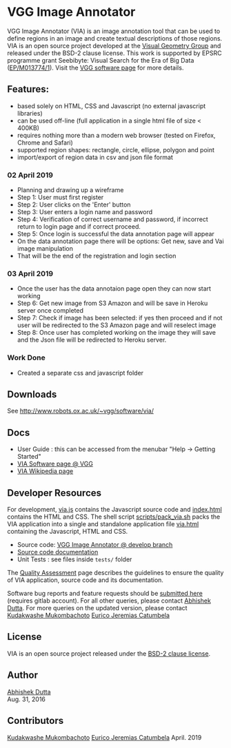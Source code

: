 # VGG Image Annotator

VGG Image Annotator (VIA) is an image annotation tool that can be used to define 
regions in an image and create textual descriptions of those regions. VIA is an 
open source project developed at the [Visual Geometry Group](http://www.robots.ox.ac.uk/~vgg/) 
and released under the BSD-2 clause license. This work is supported by EPSRC programme grant 
Seebibyte: Visual Search for the Era of Big Data ([EP/M013774/1](http://www.seebibyte.org/index.html)).
Visit the [VGG software page](http://www.robots.ox.ac.uk/~vgg/software/via/) for more details.


## Features:
  * based solely on HTML, CSS and Javascript (no external javascript libraries)
  * can be used off-line (full application in a single html file of size &lt; 400KB)
  * requires nothing more than a modern web browser (tested on Firefox, Chrome and Safari)
  * supported region shapes: rectangle, circle, ellipse, polygon and point
  * import/export of region data in csv and json file format

### 02 April 2019
 * Planning and drawing up a wireframe
 * Step 1: User must first register
 * Step 2: User clicks on the 'Enter' button
 * Step 3: User enters a login name and password
 * Step 4: Verification of correct username and password, if incorrect return to login page and if correct proceed.
 * Step 5: Once login is successful the data annotation page will appear
 * On the data annotation page there will be options: Get new, save and Vai image manipulation
 * That will be the end of the registration and login section

### 03 April 2019
 * Once the user has the data annotaion page open they can now start working
 * Step 6: Get new image from S3 Amazon and will be save in Heroku server once completed
 * Step 7: Check if image has been selected: if yes then proceed and if not user will be redirected to the S3 Amazon page and will reselect image
 * Step 8: Once user has completed working on the image they will save and the Json file will be redirected to Heroku server.

 ### Work Done
  * Created a separate css and javascript folder


## Downloads
See http://www.robots.ox.ac.uk/~vgg/software/via/

## Docs
 * User Guide : this can be accessed from the menubar "Help -> Getting Started"
 * [VIA Software page @ VGG](http://www.robots.ox.ac.uk/~vgg/software/via/)
 * [VIA Wikipedia page](https://en.wikipedia.org/wiki/VGG_Image_Annotator)

## Developer Resources
For development, [via.js](https://gitlab.com/vgg/via/blob/develop/via.js) 
contains the Javascript source code and 
[index.html](https://gitlab.com/vgg/via/blob/develop/index.html) contains the 
HTML and CSS. The shell script [scripts/pack_via.sh](scripts/pack_via.sh) 
packs the VIA application into a single and standalone application file 
[via.html](https://gitlab.com/vgg/via/blob/develop/via.html) containing the 
Javascript, HTML and CSS.

 * Source code: [VGG Image Annotator @ develop branch](https://gitlab.com/vgg/via/blob/develop)
 * [Source code documentation](https://gitlab.com/vgg/via/blob/develop/CodeDoc.md)
 * Unit Tests : see files inside `tests/` folder

The [Quality Assessment](https://gitlab.com/vgg/via/blob/develop/QualityAssessment.md) 
page describes the guidelines to ensure the quality of VIA application, source 
code and its documentation.

Software bug reports and feature requests should be 
[submitted here](https://gitlab.com/vgg/via/issues/new) (requires gitlab account).
For all other queries, please contact [Abhishek Dutta](mailto:adutta@robots.ox.ac.uk).
For more queries on the updated version, please contact [Kudakwashe Mukombachoto](mailto:kudakwashe@aerobotics.co) [Eurico Jeremias Catumbela](mailto:erick@aerobotics.co)

## License
VIA is an open source project released under the 
[BSD-2 clause license](https://gitlab.com/vgg/via/blob/master/LICENSE).

## Author
[Abhishek Dutta](mailto:adutta@robots.ox.ac.uk)  
Aug. 31, 2016

## Contributors
[Kudakwashe Mukombachoto](mailto:kudakwashe@aerobotics.co)
[Eurico Jeremias Catumbela](mailto:erick@aerobotics.co)
April. 2019